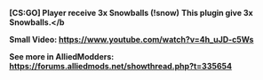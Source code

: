 <b>[CS:GO] Player receive 3x Snowballs (!snow)</b>
<b>This plugin give 3x Snowballs.</b

<b>Small Video:</b>
https://www.youtube.com/watch?v=4h_uJD-c5Ws

<b>See more in AlliedModders:</b>
https://forums.alliedmods.net/showthread.php?t=335654

